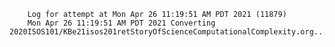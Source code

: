         Log for attempt at Mon Apr 26 11:19:51 AM PDT 2021 (11879)
        Mon Apr 26 11:19:51 AM PDT 2021 Converting 2020ISOS101/KBe21isos201retStoryOfScienceComputationalComplexity.org...
